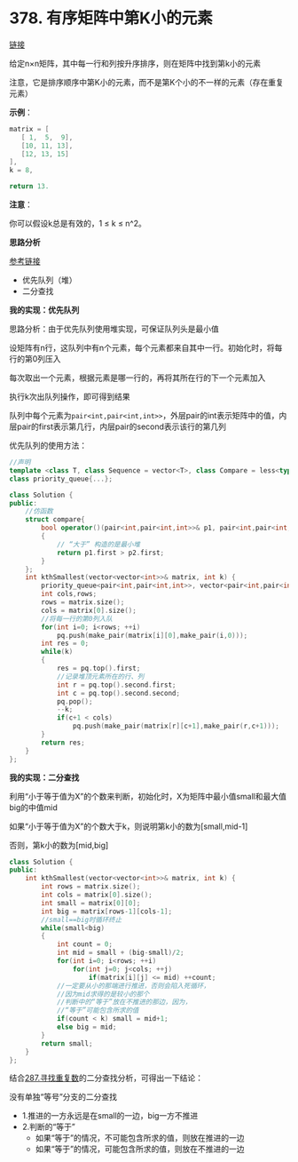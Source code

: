 # 378. 有序矩阵中第K小的元素

[链接](https://leetcode-cn.com/problems/kth-smallest-element-in-a-sorted-matrix/description/)

给定n×n矩阵，其中每一行和列按升序排序，则在矩阵中找到第k小的元素

注意，它是排序顺序中第K小的元素，而不是第K个小的不一样的元素（存在重复元素）

**示例**：

```c++
matrix = [
   [ 1,  5,  9],
   [10, 11, 13],
   [12, 13, 15]
],
k = 8,

return 13.
```

**注意**：

你可以假设k总是有效的，1 ≤ k ≤ n^2。

**思路分析**

[参考链接](https://github.com/arkingc/leetcode/tree/master/378.Kth%20Smallest%20Element%20in%20a%20Sorted%20Matrix)

- 优先队列（堆）
- 二分查找

**我的实现：优先队列**

思路分析：由于优先队列使用堆实现，可保证队列头是最小值

设矩阵有n行，这队列中有n个元素，每个元素都来自其中一行。初始化时，将每行的第0列压入

每次取出一个元素，根据元素是哪一行的，再将其所在行的下一个元素加入

执行k次出队列操作，即可得到结果

队列中每个元素为`pair<int,pair<int,int>>`，外层pair的int表示矩阵中的值，内层pair的first表示第几行，内层pair的second表示该行的第几列

优先队列的使用方法：

```c++
//声明
template <class T, class Sequence = vector<T>, class Compare = less<typename Sequence::value_type> >
class priority_queue{...};
```



```c++
class Solution {
public:
    //仿函数
    struct compare{
        bool operator()(pair<int,pair<int,int>>& p1, pair<int,pair<int,int>>& p2)
        {
            // “大于” 构造的是最小堆
            return p1.first > p2.first;
        }
    };
    int kthSmallest(vector<vector<int>>& matrix, int k) {
        priority_queue<pair<int,pair<int,int>>, vector<pair<int,pair<int,int>>>, compare> pq;
        int cols,rows;
        rows = matrix.size();
        cols = matrix[0].size();
        //将每一行的第0列入队
        for(int i=0; i<rows; ++i)
            pq.push(make_pair(matrix[i][0],make_pair(i,0)));
        int res = 0;
        while(k)
        {
            res = pq.top().first;
            //记录堆顶元素所在的行、列
            int r = pq.top().second.first;
            int c = pq.top().second.second;
            pq.pop();
            --k;
            if(c+1 < cols)
                pq.push(make_pair(matrix[r][c+1],make_pair(r,c+1)));
        }
        return res;
    }
};
```

**我的实现：二分查找**

利用“小于等于值为X”的个数来判断，初始化时，X为矩阵中最小值small和最大值big的中值mid

如果“小于等于值为X”的个数大于k，则说明第k小的数为[small,mid-1]

否则，第k小的数为[mid,big]

```c++
class Solution {
public:
    int kthSmallest(vector<vector<int>>& matrix, int k) {
        int rows = matrix.size();
        int cols = matrix[0].size();
        int small = matrix[0][0];
        int big = matrix[rows-1][cols-1];
        //small==big时循环终止
        while(small<big)
        {
            int count = 0;
            int mid = small + (big-small)/2;
            for(int i=0; i<rows; ++i)
                for(int j=0; j<cols; ++j)
                    if(matrix[i][j] <= mid) ++count;
            //一定要从小的那端进行推进，否则会陷入死循环，
            //因为mid求得的是较小的那个
            //判断中的“等于”放在不推进的那边，因为，
            //“等于”可能包含所求的值
            if(count < k) small = mid+1;
            else big = mid;
        }
        return small;
    }
};
```

结合[287.寻找重复数](287.寻找重复数.md)的二分查找分析，可得出一下结论：

没有单独“等号”分支的二分查找

- 1.推进的一方永远是在small的一边，big一方不推进
- 2.判断的“等于”
  - 如果“等于”的情况，不可能包含所求的值，则放在推进的一边
  - 如果“等于”的情况，可能包含所求的值，则放在不推进的一边